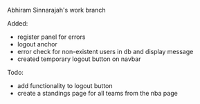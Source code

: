 Abhiram Sinnarajah's work branch

Added:
- register panel for errors
- logout anchor
- error check for non-existent users in db and display message
- created temporary logout button on navbar


Todo:
- add functionality to logout button
- create a standings page for all teams from the nba page

